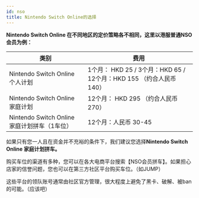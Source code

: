 ```yaml
---
id: nso
title: Nintendo Switch Online的选择
---
```

**Nintendo Switch Online 在不同地区的定价策略各不相同，这里以港服普通NSO会员为例：**

| 类别                                         | 费用                                                         |
| -------------------------------------------- | ------------------------------------------------------------ |
| Nintendo Switch Online 个人计划              | 1个月： HKD 25 / 3个月：HKD 65 / 12个月：HKD 155 （约合人民币140） |
| Nintendo Switch Online 家庭计划              | 12个月： HKD 295 （约合人民币270）                           |
| Nintendo Switch Online 家庭计划拼车（1车位） | 12个月：人民币 30-45                                         |

如果只有您一人且在资金并不充裕的条件下，我们建议您选择**Nintendo Switch Online 家庭计划拼车。**

购买车位的渠道有多种，您可以在各大电商平台搜索【NSO会员拼车】。如果担心店家的信誉问题，您也可以在第三方社区平台购买车位。（如JUMP）

这些平台的领队账号通常由社区官方管理，很大程度上避免了黑卡、破解、被ban的可能。（应该吧）